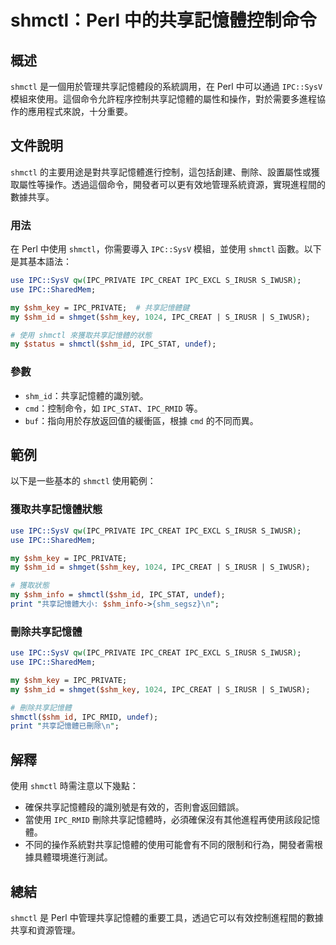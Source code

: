 <!--
Meta Description: # shmctl：Perl 中的共享記憶體控制命令 ## 概述 `shmctl` 是一個用於管理共享記憶體段的系統調用，在 Perl 中可以通過 `IPC::SysV` 模組來使用。這個命令允許程序控制共享記憶體的屬性和操作，對於需要多進程協作的應用程式來說，十分重要。 ## 文件說明 `shmct...
Meta Keywords: shmctl, ipc, perl, shm_id, use
-->

# shmctl：Perl 中的共享記憶體控制命令

## 概述
`shmctl` 是一個用於管理共享記憶體段的系統調用，在 Perl 中可以通過 `IPC::SysV` 模組來使用。這個命令允許程序控制共享記憶體的屬性和操作，對於需要多進程協作的應用程式來說，十分重要。

## 文件說明
`shmctl` 的主要用途是對共享記憶體進行控制，這包括創建、刪除、設置屬性或獲取屬性等操作。透過這個命令，開發者可以更有效地管理系統資源，實現進程間的數據共享。

### 用法
在 Perl 中使用 `shmctl`，你需要導入 `IPC::SysV` 模組，並使用 `shmctl` 函數。以下是其基本語法：

```perl
use IPC::SysV qw(IPC_PRIVATE IPC_CREAT IPC_EXCL S_IRUSR S_IWUSR);
use IPC::SharedMem;

my $shm_key = IPC_PRIVATE;  # 共享記憶體鍵
my $shm_id = shmget($shm_key, 1024, IPC_CREAT | S_IRUSR | S_IWUSR);

# 使用 shmctl 來獲取共享記憶體的狀態
my $status = shmctl($shm_id, IPC_STAT, undef);
```

### 參數
- `shm_id`：共享記憶體的識別號。
- `cmd`：控制命令，如 `IPC_STAT`、`IPC_RMID` 等。
- `buf`：指向用於存放返回值的緩衝區，根據 `cmd` 的不同而異。

## 範例
以下是一些基本的 `shmctl` 使用範例：

### 獲取共享記憶體狀態
```perl
use IPC::SysV qw(IPC_PRIVATE IPC_CREAT IPC_EXCL S_IRUSR S_IWUSR);
use IPC::SharedMem;

my $shm_key = IPC_PRIVATE;
my $shm_id = shmget($shm_key, 1024, IPC_CREAT | S_IRUSR | S_IWUSR);

# 獲取狀態
my $shm_info = shmctl($shm_id, IPC_STAT, undef);
print "共享記憶體大小: $shm_info->{shm_segsz}\n";
```

### 刪除共享記憶體
```perl
use IPC::SysV qw(IPC_PRIVATE IPC_CREAT IPC_EXCL S_IRUSR S_IWUSR);
use IPC::SharedMem;

my $shm_key = IPC_PRIVATE;
my $shm_id = shmget($shm_key, 1024, IPC_CREAT | S_IRUSR | S_IWUSR);

# 刪除共享記憶體
shmctl($shm_id, IPC_RMID, undef);
print "共享記憶體已刪除\n";
```

## 解釋
使用 `shmctl` 時需注意以下幾點：
- 確保共享記憶體段的識別號是有效的，否則會返回錯誤。
- 當使用 `IPC_RMID` 刪除共享記憶體時，必須確保沒有其他進程再使用該段記憶體。
- 不同的操作系統對共享記憶體的使用可能會有不同的限制和行為，開發者需根據具體環境進行測試。

## 總結
`shmctl` 是 Perl 中管理共享記憶體的重要工具，透過它可以有效控制進程間的數據共享和資源管理。